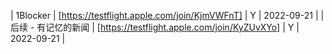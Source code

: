 | 1Blocker | [https://testflight.apple.com/join/KjmVWFnT] | Y | 2022-09-21 |
| 后续 - 有记忆的新闻 | [https://testflight.apple.com/join/KyZUvXYo] | Y | 2022-09-21 |
